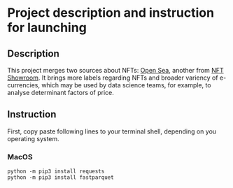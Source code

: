 # Project description and instruction for launching

## Description
This project merges two sources about NFTs: [Open Sea](https://opensea.io), another from [NFT Showroom](https://nftshowroom.com). It brings more labels regarding NFTs and broader variency of e-currencies, which may be used by data science teams, for example, to analyse determinant factors of price.

## Instruction
First, copy paste following lines to your terminal shell, depending on you operating system.

### MacOS
```
python -m pip3 install requests
python -m pip3 install fastparquet
```
